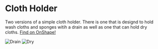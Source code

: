 # Cloth Holder
Two versions of a simple cloth holder. There is one that is designd to hold wash cloths and sponges witih a drain as well as one that can hold dry cloths. [Find on OnShape!](https://cad.onshape.com/documents/284eb0371cf4d1ac802ecc98/w/2e1d8c54edc1bd041cd728d4/e/8d8da279154be3820ec805a7?renderMode=0&uiState=677ac99cfeb03311c222ca3b)

![Drain](https://github.com/user-attachments/assets/5782a82e-1c10-4ea5-9095-5ddb5d8abf61)
![Dry](https://github.com/user-attachments/assets/63a6fc8c-c491-4fd2-a25c-9c9afa21ecc8)
